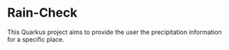 # Rain-Check 

This Quarkus project aims to provide the user the precipitation information for a specific place.
